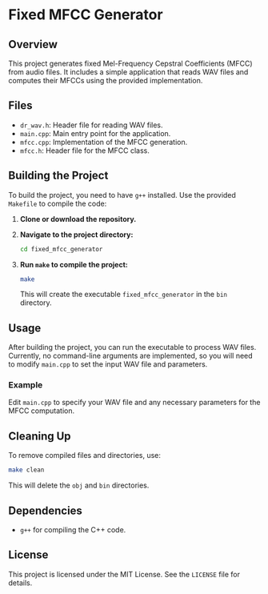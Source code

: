 # Fixed MFCC Generator

## Overview

This project generates fixed Mel-Frequency Cepstral Coefficients (MFCC) from audio files. It includes a simple application that reads WAV files and computes their MFCCs using the provided implementation.

## Files

- `dr_wav.h`: Header file for reading WAV files.
- `main.cpp`: Main entry point for the application.
- `mfcc.cpp`: Implementation of the MFCC generation.
- `mfcc.h`: Header file for the MFCC class.

## Building the Project

To build the project, you need to have `g++` installed. Use the provided `Makefile` to compile the code:

1. **Clone or download the repository.**
2. **Navigate to the project directory:**

   ```bash
   cd fixed_mfcc_generator
   ```

3. **Run `make` to compile the project:**

   ```bash
   make
   ```

   This will create the executable `fixed_mfcc_generator` in the `bin` directory.

## Usage

After building the project, you can run the executable to process WAV files. Currently, no command-line arguments are implemented, so you will need to modify `main.cpp` to set the input WAV file and parameters.

### Example

Edit `main.cpp` to specify your WAV file and any necessary parameters for the MFCC computation.

## Cleaning Up

To remove compiled files and directories, use:

```bash
make clean
```

This will delete the `obj` and `bin` directories.

## Dependencies

- `g++` for compiling the C++ code.

## License

This project is licensed under the MIT License. See the `LICENSE` file for details.

